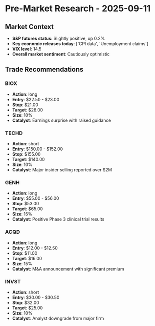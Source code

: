 # Pre-Market Research - 2025-09-11

## Market Context
- **S&P futures status**: Slightly positive, up 0.2%
- **Key economic releases today**: ['CPI data', 'Unemployment claims']
- **VIX level**: 14.5
- **Overall market sentiment**: Cautiously optimistic

## Trade Recommendations

### BIOX
- **Action**: long
- **Entry**: $22.50 - $23.00
- **Stop**: $21.00
- **Target**: $28.00
- **Size**: 10%
- **Catalyst**: Earnings surprise with raised guidance

### TECHD
- **Action**: short
- **Entry**: $150.00 - $152.00
- **Stop**: $155.00
- **Target**: $140.00
- **Size**: 10%
- **Catalyst**: Major insider selling reported over $2M

### GENH
- **Action**: long
- **Entry**: $55.00 - $56.00
- **Stop**: $53.00
- **Target**: $65.00
- **Size**: 15%
- **Catalyst**: Positive Phase 3 clinical trial results

### ACQD
- **Action**: long
- **Entry**: $12.00 - $12.50
- **Stop**: $11.00
- **Target**: $16.00
- **Size**: 15%
- **Catalyst**: M&A announcement with significant premium

### INVST
- **Action**: short
- **Entry**: $30.00 - $30.50
- **Stop**: $32.00
- **Target**: $25.00
- **Size**: 10%
- **Catalyst**: Analyst downgrade from major firm

